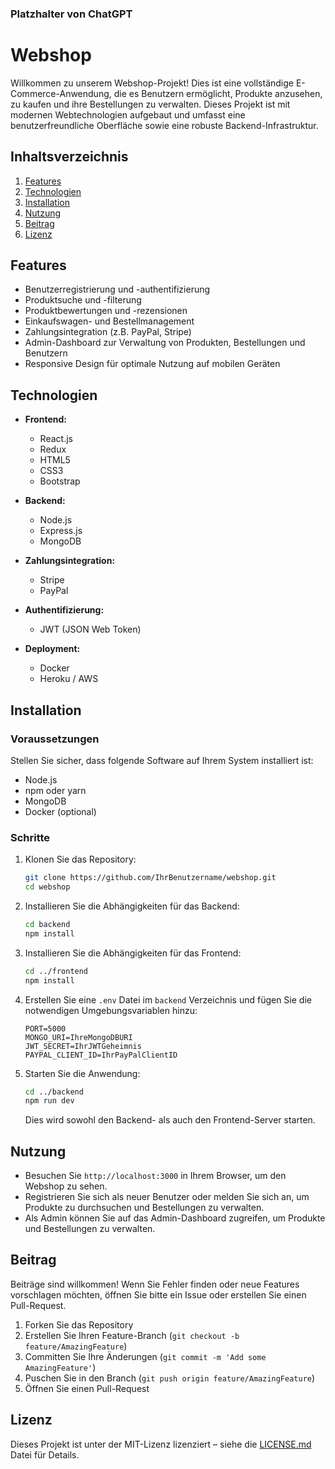 
### Platzhalter von ChatGPT

# Webshop

Willkommen zu unserem Webshop-Projekt! Dies ist eine vollständige E-Commerce-Anwendung, die es Benutzern ermöglicht, Produkte anzusehen, zu kaufen und ihre Bestellungen zu verwalten. Dieses Projekt ist mit modernen Webtechnologien aufgebaut und umfasst eine benutzerfreundliche Oberfläche sowie eine robuste Backend-Infrastruktur.

## Inhaltsverzeichnis

1. [Features](#features)
2. [Technologien](#technologien)
3. [Installation](#installation)
4. [Nutzung](#nutzung)
5. [Beitrag](#beitrag)
6. [Lizenz](#lizenz)

## Features

- Benutzerregistrierung und -authentifizierung
- Produktsuche und -filterung
- Produktbewertungen und -rezensionen
- Einkaufswagen- und Bestellmanagement
- Zahlungsintegration (z.B. PayPal, Stripe)
- Admin-Dashboard zur Verwaltung von Produkten, Bestellungen und Benutzern
- Responsive Design für optimale Nutzung auf mobilen Geräten

## Technologien

- **Frontend:**
  - React.js
  - Redux
  - HTML5
  - CSS3
  - Bootstrap

- **Backend:**
  - Node.js
  - Express.js
  - MongoDB

- **Zahlungsintegration:**
  - Stripe
  - PayPal

- **Authentifizierung:**
  - JWT (JSON Web Token)
  
- **Deployment:**
  - Docker
  - Heroku / AWS

## Installation

### Voraussetzungen

Stellen Sie sicher, dass folgende Software auf Ihrem System installiert ist:

- Node.js
- npm oder yarn
- MongoDB
- Docker (optional)

### Schritte

1. Klonen Sie das Repository:

   ```bash
   git clone https://github.com/IhrBenutzername/webshop.git
   cd webshop
   ```

2. Installieren Sie die Abhängigkeiten für das Backend:

   ```bash
   cd backend
   npm install
   ```

3. Installieren Sie die Abhängigkeiten für das Frontend:

   ```bash
   cd ../frontend
   npm install
   ```

4. Erstellen Sie eine `.env` Datei im `backend` Verzeichnis und fügen Sie die notwendigen Umgebungsvariablen hinzu:

   ```env
   PORT=5000
   MONGO_URI=IhreMongoDBURI
   JWT_SECRET=IhrJWTGeheimnis
   PAYPAL_CLIENT_ID=IhrPayPalClientID
   ```

5. Starten Sie die Anwendung:

   ```bash
   cd ../backend
   npm run dev
   ```

   Dies wird sowohl den Backend- als auch den Frontend-Server starten.

## Nutzung

- Besuchen Sie `http://localhost:3000` in Ihrem Browser, um den Webshop zu sehen.
- Registrieren Sie sich als neuer Benutzer oder melden Sie sich an, um Produkte zu durchsuchen und Bestellungen zu verwalten.
- Als Admin können Sie auf das Admin-Dashboard zugreifen, um Produkte und Bestellungen zu verwalten.

## Beitrag

Beiträge sind willkommen! Wenn Sie Fehler finden oder neue Features vorschlagen möchten, öffnen Sie bitte ein Issue oder erstellen Sie einen Pull-Request.

1. Forken Sie das Repository
2. Erstellen Sie Ihren Feature-Branch (`git checkout -b feature/AmazingFeature`)
3. Committen Sie Ihre Änderungen (`git commit -m 'Add some AmazingFeature'`)
4. Puschen Sie in den Branch (`git push origin feature/AmazingFeature`)
5. Öffnen Sie einen Pull-Request

## Lizenz

Dieses Projekt ist unter der MIT-Lizenz lizenziert – siehe die [LICENSE.md](LICENSE.md) Datei für Details.